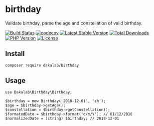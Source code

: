 # birthday

Validate birthday, parse the age and constellation of valid birthday.

[![Build Status](https://travis-ci.org/dakalab/birthday.svg?branch=master)](https://travis-ci.org/dakalab/birthday)
[![codecov](https://codecov.io/gh/dakalab/birthday/branch/master/graph/badge.svg)](https://codecov.io/gh/dakalab/birthday)
[![Latest Stable Version](https://poser.pugx.org/dakalab/birthday/v/stable)](https://packagist.org/packages/dakalab/birthday)
[![Total Downloads](https://poser.pugx.org/dakalab/birthday/downloads)](https://packagist.org/packages/dakalab/birthday)
[![PHP Version](https://img.shields.io/php-eye/dakalab/birthday.svg)](https://packagist.org/packages/dakalab/birthday)
[![License](https://poser.pugx.org/dakalab/birthday/license.svg)](https://packagist.org/packages/dakalab/birthday)

## Install

```
composer require dakalab/birthday
```

## Usage

```
use Dakalab\Birthday\Birthday;

$birthday = new Birthday('2018-12-01', 'zh');
$age = $birthday->getAge();
$constellation = $birthday->getConstellation();
$formatedDate = $birthday->format('d/m/Y'); // 01/12/2018
$normalizedDate = (string) $birthday; // 2018-12-01
```
